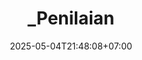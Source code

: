 ---
weight: 999
title: "_Penilaian"
description: ""
icon: "article"
date: "2025-05-04T21:48:08+07:00"
lastmod: "2025-05-04T21:48:08+07:00"
draft: false
toc: true
---